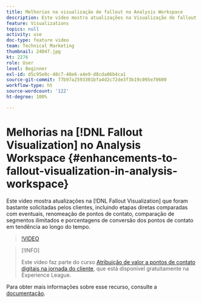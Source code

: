 ```yaml
---
title: Melhorias na visualização de fallout no Analysis Workspace
description: Este vídeo mostra atualizações na Visualização de fallout que foram altamente solicitadas pelos clientes, incluindo etapas diretas comparadas com eventuais, renomeação de pontos de contato, comparação de segmentos ilimitados e porcentagens de conversão dos pontos de contato de tendência ao longo do tempo.
feature: Visualizations
topics: null
activity: use
doc-type: feature video
team: Technical Marketing
thumbnail: 24047.jpg
kt: 2276
role: User
level: Beginner
exl-id: d5c95e0c-48c7-48e6-a4e9-d8cda06b4ca1
source-git-commit: 77b97a2593301bfa4d2c72de3f3b19c095e70600
workflow-type: ht
source-wordcount: '122'
ht-degree: 100%

---
```


# Melhorias na [!DNL Fallout Visualization] no Analysis Workspace {#enhancements-to-fallout-visualization-in-analysis-workspace}

Este vídeo mostra atualizações na [!DNL Fallout Visualization] que foram bastante solicitadas pelos clientes, incluindo etapas diretas comparadas com eventuais, renomeação de pontos de contato, comparação de segmentos ilimitados e porcentagens de conversão dos pontos de contato em tendência ao longo do tempo.

>[!VIDEO](https://video.tv.adobe.com/v/24047/?quality=12)

>[!INFO]
>
> Este vídeo faz parte do curso [Atribuição de valor a pontos de contato digitais na jornada do cliente](https://experienceleague.adobe.com/?recommended=Analytics-U-1-2020.2&amp;lang=pt-BR), que está disponível gratuitamente na Experience League.

Para obter mais informações sobre esse recurso, consulte a [documentação](https://experienceleague.adobe.com/docs/analytics/analyze/analysis-workspace/visualizations/fallout/fallout-flow.html?lang=pt-BR).
